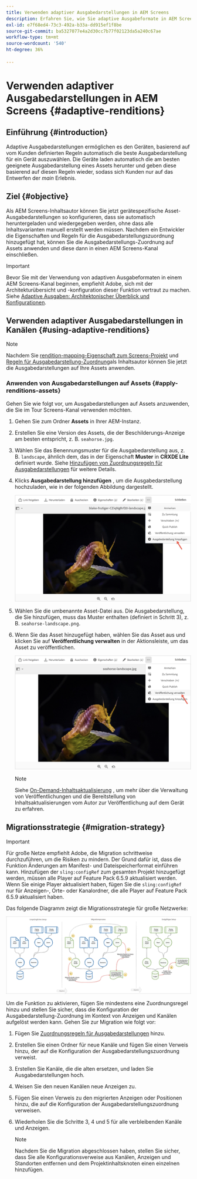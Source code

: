 ```yaml
---
title: Verwenden adaptiver Ausgabedarstellungen in AEM Screens
description: Erfahren Sie, wie Sie adaptive Ausgabeformate in AEM Screens verwenden.
exl-id: e7f68ed4-73c3-492a-b33a-dd915ef1f8be
source-git-commit: ba5327077e4a2d30cc7b77f02123da5a240c67ae
workflow-type: tm+mt
source-wordcount: '540'
ht-degree: 36%

---
```


# Verwenden adaptiver Ausgabedarstellungen in AEM Screens {#adaptive-renditions}

## Einführung {#introduction}

Adaptive Ausgabedarstellungen ermöglichen es den Geräten, basierend auf vom Kunden definierten Regeln automatisch die beste Ausgabedarstellung für ein Gerät auszuwählen. Die Geräte laden automatisch die am besten geeignete Ausgabedarstellung eines Assets herunter und geben diese basierend auf diesen Regeln wieder, sodass sich Kunden nur auf das Entwerfen der *main* Erlebnis.

## Ziel {#objective}

Als AEM Screens-Inhaltsautor können Sie jetzt gerätespezifische Asset-Ausgabedarstellungen so konfigurieren, dass sie automatisch heruntergeladen und wiedergegeben werden, ohne dass alle Inhaltsvarianten manuell erstellt werden müssen.
Nachdem ein Entwickler die Eigenschaften und Regeln für die Ausgabedarstellungszuordnung hinzugefügt hat, können Sie die Ausgabedarstellungs-Zuordnung auf Assets anwenden und diese dann in einen AEM Screens-Kanal einschließen.

>[!IMPORTANT]
>Bevor Sie mit der Verwendung von adaptiven Ausgabeformaten in einem AEM Screens-Kanal beginnen, empfiehlt Adobe, sich mit der Architekturübersicht und -konfiguration dieser Funktion vertraut zu machen. Siehe [Adaptive Ausgaben: Architektonischer Überblick und Konfigurationen](/help/user-guide/adaptive-renditions.md).

## Verwenden adaptiver Ausgabedarstellungen in Kanälen {#using-adaptive-renditions}

>[!NOTE]
>Nachdem Sie [rendition-mapping-Eigenschaft zum Screens-Projekt](/help/user-guide/adaptive-renditions.md#rendition-mapping-new) und [Regeln für Ausgabedarstellung-Zuordnung](/help/user-guide/adaptive-renditions.md#add-rendition-mapping-rules)als Inhaltsautor können Sie jetzt die Ausgabedarstellungen auf Ihre Assets anwenden.

### Anwenden von Ausgabedarstellungen auf Assets {#apply-renditions-assets}

Gehen Sie wie folgt vor, um Ausgabedarstellungen auf Assets anzuwenden, die Sie im Tour Screens-Kanal verwenden möchten.

1. Gehen Sie zum Ordner **Assets** in Ihrer AEM-Instanz.
1. Erstellen Sie eine Version des Assets, die der Beschilderungs-Anzeige am besten entspricht, z. B. `seahorse.jpg`.
1. Wählen Sie das Benennungsmuster für die Ausgabedarstellung aus, z. B. `landscape`, ähnlich dem, das in der Eigenschaft **Muster** in **CRXDE Lite** definiert wurde. Siehe [Hinzufügen von Zuordnungsregeln für Ausgabedarstellungen](/help/user-guide/adaptive-renditions.md#add-rendition-mapping-rules) für weitere Details.
1. Klicks **Ausgabedarstellung hinzufügen** , um die Ausgabedarstellung hochzuladen, wie in der folgenden Abbildung dargestellt.

   ![Bild](/help/user-guide/assets/adaptive-renditions/manage-pub-asset2.png)

1. Wählen Sie die umbenannte Asset-Datei aus. Die Ausgabedarstellung, die Sie hinzufügen, muss das Muster enthalten (definiert in Schritt 3), z. B. `seahorse-landscape.png`.
1. Wenn Sie das Asset hinzugefügt haben, wählen Sie das Asset aus und klicken Sie auf **Veröffentlichung verwalten** in der Aktionsleiste, um das Asset zu veröffentlichen.

   ![Bild](/help/user-guide/assets/adaptive-renditions/manage-pub-asset1.png)

   >[!NOTE]
   >Siehe [On-Demand-Inhaltsaktualisierung](https://experienceleague.adobe.com/en/docs/experience-manager-screens/user-guide/authoring/content-updates/on-demand-content) , um mehr über die Verwaltung von Veröffentlichungen und die Bereitstellung von Inhaltsaktualisierungen vom Autor zur Veröffentlichung auf dem Gerät zu erfahren.

## Migrationsstrategie {#migration-strategy}

>[!IMPORTANT]
>Für große Netze empfiehlt Adobe, die Migration schrittweise durchzuführen, um die Risiken zu mindern. Der Grund dafür ist, dass die Funktion Änderungen am Manifest- und Dateispeicherformat einführen kann. Hinzufügen der `sling:configRef` zum gesamten Projekt hinzugefügt werden, müssen alle Player auf Feature Pack 6.5.9 aktualisiert werden. Wenn Sie einige Player aktualisiert haben, fügen Sie die `sling:configRef` nur für Anzeigen-, Orte- oder Kanalordner, die alle Player auf Feature Pack 6.5.9 aktualisiert haben.

Das folgende Diagramm zeigt die Migrationsstrategie für große Netzwerke:

![Bild](/help/user-guide/assets/adaptive-renditions/migration-strategy1.png)

Um die Funktion zu aktivieren, fügen Sie mindestens eine Zuordnungsregel hinzu und stellen Sie sicher, dass die Konfiguration der Ausgabedarstellung-Zuordnung im Kontext von Anzeigen und Kanälen aufgelöst werden kann. Gehen Sie zur Migration wie folgt vor:

1. Fügen Sie [Zuordnungsregeln für Ausgabedarstellungen](/help/user-guide/adaptive-renditions.md) hinzu.
1. Erstellen Sie einen Ordner für neue Kanäle und fügen Sie einen Verweis hinzu, der auf die Konfiguration der Ausgabedarstellungszuordnung verweist.
1. Erstellen Sie Kanäle, die die alten ersetzen, und laden Sie Ausgabedarstellungen hoch.
1. Weisen Sie den neuen Kanälen neue Anzeigen zu.
1. Fügen Sie einen Verweis zu den migrierten Anzeigen oder Positionen hinzu, die auf die Konfiguration der Ausgabedarstellungszuordnung verweisen.
1. Wiederholen Sie die Schritte 3, 4 und 5 für alle verbleibenden Kanäle und Anzeigen.

   >[!NOTE]
   >Nachdem Sie die Migration abgeschlossen haben, stellen Sie sicher, dass Sie alle Konfigurationsverweise aus Kanälen, Anzeigen und Standorten entfernen und dem Projektinhaltsknoten einen einzelnen hinzufügen.
